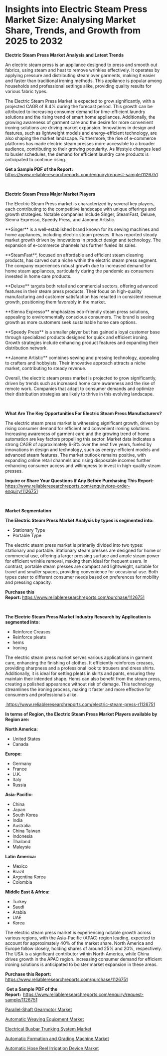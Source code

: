 <p><h1>Insights into Electric Steam Press Market Size: Analysing Market Share, Trends, and Growth from 2025 to 2032</h1></p><p><strong>Electric Steam Press Market Analysis and Latest Trends</strong></p>
<p><p>An electric steam press is an appliance designed to press and smooth out fabrics, using steam and heat to remove wrinkles effectively. It operates by applying pressure and distributing steam over garments, making it easier and faster than traditional ironing methods. This appliance is popular among households and professional settings alike, providing quality results for various fabric types.</p><p>The Electric Steam Press Market is expected to grow significantly, with a projected CAGR of 8.4% during the forecast period. This growth can be attributed to increasing consumer demand for time-efficient laundry solutions and the rising trend of smart home appliances. Additionally, the growing awareness of garment care and the desire for more convenient ironing solutions are driving market expansion. Innovations in design and features, such as lightweight models and energy-efficient technology, are also shaping the market landscape. Furthermore, the rise of e-commerce platforms has made electric steam presses more accessible to a broader audience, contributing to their growing popularity. As lifestyle changes lead to busier schedules, the demand for efficient laundry care products is anticipated to continue rising.</p></p>
<p><strong>Get a Sample PDF of the Report:&nbsp;</strong> <a href="https://www.reliableresearchreports.com/enquiry/request-sample/1126751?utm_campaign=115&utm_medium=2&utm_source=Github&utm_content=ia&utm_term=28022025&utm_id=electric-steam-press">https://www.reliableresearchreports.com/enquiry/request-sample/1126751</a></p>
<p>&nbsp;</p>
<p><strong>Electric Steam Press Major Market Players</strong></p>
<p><p>The Electric Steam Press market is characterized by several key players, each contributing to the competitive landscape with unique offerings and growth strategies. Notable companies include Singer, SteamFast, Deluxe, Sienna Expresso, Speedy Press, and Janome Artistic.</p><p>**Singer** is a well-established brand known for its sewing machines and home appliances, including electric steam presses. It has reported steady market growth driven by innovations in product design and technology. The expansion of e-commerce channels has further fueled its sales.</p><p>**SteamFast**, focused on affordable and efficient steam cleaning products, has carved out a niche within the electric steam press segment. The company experiences robust growth due to increased demand for home steam appliances, particularly during the pandemic as consumers invested in home care products. </p><p>**Deluxe** targets both retail and commercial sectors, offering advanced features in their steam press products. Their focus on high-quality manufacturing and customer satisfaction has resulted in consistent revenue growth, positioning them favorably in the market.</p><p>**Sienna Expresso** emphasizes eco-friendly steam press solutions, appealing to environmentally conscious consumers. The brand is seeing growth as more customers seek sustainable home care options.</p><p>**Speedy Press** is a smaller player but has gained a loyal customer base through specialized products designed for quick and efficient ironing. Growth strategies include enhancing product features and expanding their distribution network.</p><p>**Janome Artistic** combines sewing and pressing technology, appealing to crafters and hobbyists. Their innovative approach attracts a niche market, contributing to steady revenue.</p><p>Overall, the electric steam press market is projected to grow significantly, driven by trends such as increased home care awareness and the rise of remote work. Companies that adapt to consumer demands and optimize their distribution strategies are likely to thrive in this evolving landscape.</p></p>
<p>&nbsp;</p>
<p><strong>What Are The Key Opportunities For Electric Steam Press Manufacturers?</strong></p>
<p><p>The electric steam press market is witnessing significant growth, driven by rising consumer demand for efficient and convenient ironing solutions. Increasing awareness of garment care and the growing trend of home automation are key factors propelling this sector. Market data indicates a strong CAGR of approximately 6-8% over the next five years, fueled by innovations in design and technology, such as energy-efficient models and advanced steam features. The market outlook remains positive, with expanding online retail channels and rising disposable incomes further enhancing consumer access and willingness to invest in high-quality steam presses.</p></p>
<p><strong>Inquire or Share Your Questions If Any Before Purchasing This Report:</strong> <a href="https://www.reliableresearchreports.com/enquiry/pre-order-enquiry/1126751?utm_campaign=115&utm_medium=2&utm_source=Github&utm_content=ia&utm_term=28022025&utm_id=electric-steam-press">https://www.reliableresearchreports.com/enquiry/pre-order-enquiry/1126751</a></p>
<p>&nbsp;</p>
<p><strong>Market Segmentation</strong></p>
<p><strong>The Electric Steam Press Market Analysis by types is segmented into:</strong></p>
<p><ul><li>Stationary Type</li><li>Portable Type</li></ul></p>
<p><p>The electric steam press market is primarily divided into two types: stationary and portable. Stationary steam presses are designed for home or commercial use, offering a larger pressing surface and ample steam power for efficient wrinkle removal, making them ideal for frequent users. In contrast, portable steam presses are compact and lightweight, suitable for travel and smaller spaces, providing convenience for occasional use. Both types cater to different consumer needs based on preferences for mobility and pressing capacity.</p></p>
<p><strong>Purchase this Report:&nbsp;</strong><a href="https://www.reliableresearchreports.com/purchase/1126751?utm_campaign=115&utm_medium=2&utm_source=Github&utm_content=ia&utm_term=28022025&utm_id=electric-steam-press">https://www.reliableresearchreports.com/purchase/1126751</a></p>
<p>&nbsp;</p>
<p><strong>The Electric Steam Press Market Industry Research by Application is segmented into:</strong></p>
<p><ul><li>Reinforce Creases</li><li>Reinforce pleats</li><li>hems</li><li>Ironing</li></ul></p>
<p><p>The electric steam press market serves various applications in garment care, enhancing the finishing of clothes. It efficiently reinforces creases, providing sharpness and a professional look to trousers and dress shirts. Additionally, it is ideal for setting pleats in skirts and pants, ensuring they maintain their intended shape. Hems can also benefit from the steam press, creating a polished appearance without risk of damage. This technology streamlines the ironing process, making it faster and more effective for consumers and professionals alike.</p></p>
<p><a href="https://www.reliableresearchreports.com/electric-steam-press-r1126751?utm_campaign=115&utm_medium=2&utm_source=Github&utm_content=ia&utm_term=28022025&utm_id=electric-steam-press">&nbsp;https://www.reliableresearchreports.com/electric-steam-press-r1126751</a></p>
<p><strong>In terms of Region, the Electric Steam Press Market Players available by Region are:</strong></p>
<p>
    <p> <strong> North America: </strong>
        <ul>
            <li>United States</li>
            <li>Canada</li>
        </ul>
        </p> 
    <p> <strong> Europe: </strong>
        <ul>
            <li>Germany</li>
            <li>France</li>
            <li>U.K.</li>
            <li>Italy</li>
            <li>Russia</li>
        </ul>
        </p> 
    <p> <strong> Asia-Pacific: </strong>
        <ul>
            <li>China</li>
            <li>Japan</li>
            <li>South Korea</li>
            <li>India</li>
            <li>Australia</li>
            <li>China Taiwan</li>
            <li>Indonesia</li>
            <li>Thailand</li>
            <li>Malaysia</li>
        </ul>
        </p> 
    <p> <strong> Latin America: </strong>
        <ul>
            <li>Mexico</li>
            <li>Brazil</li>
            <li>Argentina Korea</li>
            <li>Colombia</li>
        </ul>
        </p> 
    <p> <strong> Middle East & Africa: </strong>
        <ul>
            <li>Turkey</li>
            <li>Saudi</li>
            <li>Arabia</li>
            <li>UAE</li>
            <li>Korea</li>
        </ul>
    </p>
    </p>
<p><p>The electric steam press market is experiencing notable growth across various regions, with the Asia-Pacific (APAC) region leading, expected to account for approximately 40% of the market share. North America and Europe follow closely, holding shares of around 25% and 20%, respectively. The USA is a significant contributor within North America, while China drives growth in the APAC region. Increasing consumer demand for efficient ironing solutions is anticipated to bolster market expansion in these areas.</p></p>
<p><strong>Purchase this Report: </strong><a href="https://www.reliableresearchreports.com/purchase/1126751?utm_campaign=115&utm_medium=2&utm_source=Github&utm_content=ia&utm_term=28022025&utm_id=electric-steam-press">https://www.reliableresearchreports.com/purchase/1126751</a></p>
<p>&nbsp;<strong>Get a Sample PDF of the Report:&nbsp;&nbsp;</strong><a href="https://www.reliableresearchreports.com/enquiry/request-sample/1126751?utm_campaign=115&utm_medium=2&utm_source=Github&utm_content=ia&utm_term=28022025&utm_id=electric-steam-press">https://www.reliableresearchreports.com/enquiry/request-sample/1126751</a></p>
<p><strong></strong></p>
<p><p><a href="https://github.com/lillybosakoi/Market-Research-Report-List-1/blob/main/parallel-shaft-gearmotor-market.md?utm_campaign=115&utm_medium=2&utm_source=Github&utm_content=ia&utm_term=28022025&utm_id=electric-steam-press">Parallel-Shaft Gearmotor Market</a></p><p><a href="https://github.com/ariyilmelzar/Market-Research-Report-List-1/blob/main/automatic-weaving-equipment-market.md?utm_campaign=115&utm_medium=2&utm_source=Github&utm_content=ia&utm_term=28022025&utm_id=electric-steam-press">Automatic Weaving Equipment Market</a></p><p><a href="https://github.com/boyertrull4r/Market-Research-Report-List-1/blob/main/electrical-busbar-trunking-system-market.md?utm_campaign=115&utm_medium=2&utm_source=Github&utm_content=ia&utm_term=28022025&utm_id=electric-steam-press">Electrical Busbar Trunking System Market</a></p><p><a href="https://github.com/tsiteymargat/Market-Research-Report-List-1/blob/main/automatic-formation-and-grading-machine-market.md?utm_campaign=115&utm_medium=2&utm_source=Github&utm_content=ia&utm_term=28022025&utm_id=electric-steam-press">Automatic Formation and Grading Machine Market</a></p><p><a href="https://github.com/joshuagarcia509/Market-Research-Report-List-1/blob/main/automatic-hose-reel-irrigation-device-market.md?utm_campaign=115&utm_medium=2&utm_source=Github&utm_content=ia&utm_term=28022025&utm_id=electric-steam-press">Automatic Hose Reel Irrigation Device Market</a></p></p>